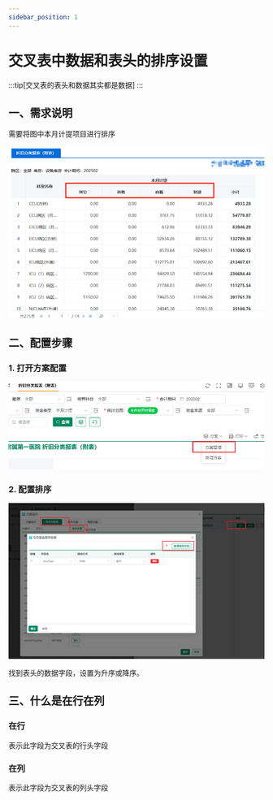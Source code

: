 ```yaml
---
sidebar_position: 1
---
```


# 交叉表中数据和表头的排序设置

:::tip[交叉表的表头和数据其实都是数据]
:::

## 一、需求说明

需要将图中本月计提项目进行排序

![](./images/2025-03-05_17-27-24.png)


##  二、配置步骤

### 1. 打开方案配置

![](./images/2025-03-05_17-32-59.png)

### 2. 配置排序

![](./images/2025-03-05_17-35-03.png)

找到表头的数据字段，设置为升序或降序。

## 三、什么是在行在列

### 在行

表示此字段为交叉表的行头字段

### 在列
 
表示此字段为交叉表的列头字段